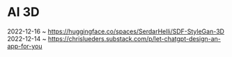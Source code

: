# AI 3D

2022-12-16 ~ https://huggingface.co/spaces/SerdarHelli/SDF-StyleGan-3D
2022-12-14 ~ https://chrislueders.substack.com/p/let-chatgpt-design-an-app-for-you
